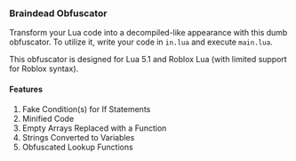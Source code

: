 ### Braindead Obfuscator

Transform your Lua code into a decompiled-like appearance with this dumb obfuscator. To utilize it, write your code in `in.lua` and execute `main.lua`.

This obfuscator is designed for Lua 5.1 and Roblox Lua (with limited support for Roblox syntax).

#### Features
1. Fake Condition(s) for If Statements
2. Minified Code
3. Empty Arrays Replaced with a Function
4. Strings Converted to Variables
5. Obfuscated Lookup Functions
